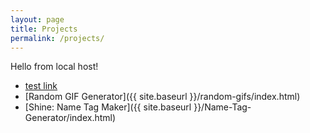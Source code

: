 ```yaml
---
layout: page
title: Projects
permalink: /projects/
---
```


Hello from local host!

* [test link](https://ivanthetricourne.github.io/)
* [Random GIF Generator]({{ site.baseurl }}/random-gifs/index.html)
* [Shine: Name Tag Maker]({{ site.baseurl }}/Name-Tag-Generator/index.html)
